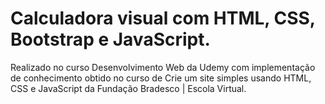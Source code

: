 # Calculadora visual com HTML, CSS, Bootstrap e JavaScript.


Realizado no curso Desenvolvimento Web da Udemy com implementação de conhecimento obtido no curso de Crie um site simples usando HTML, CSS e JavaScript da Fundação Bradesco | Escola Virtual.












